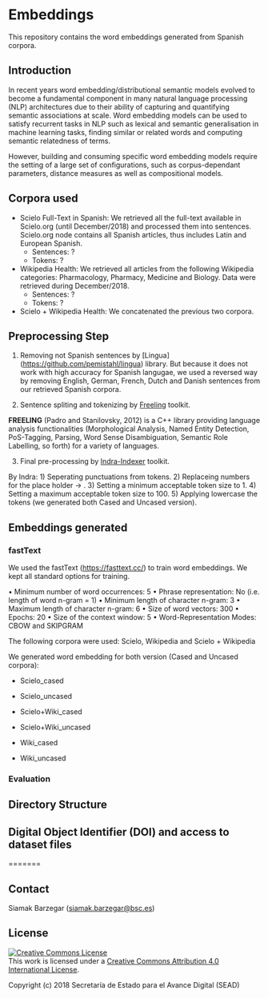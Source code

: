 # Embeddings

This repository contains the word embeddings generated from Spanish corpora.

## Introduction

In recent years word embedding/distributional semantic models evolved to become a fundamental component in many natural language processing (NLP) architectures due to their ability of capturing and quantifying semantic associations at scale. Word embedding models can be used to satisfy recurrent tasks in NLP such as lexical and semantic generalisation in machine learning tasks, finding similar or related words and computing semantic relatedness of terms.

However, building and consuming specific word embedding models require
the setting of a large set of configurations, such as corpus-dependant parameters, distance measures as well as compositional models.

## Corpora used

* Scielo Full-Text in Spanish: We retrieved all the full-text available in Scielo.org (until December/2018) and processed them into sentences. Scielo.org node contains all Spanish articles, thus includes Latin and European Spanish.
  * Sentences: ?
  * Tokens: ?
* Wikipedia Health: We retrieved all articles from the following Wikipedia categories: Pharmacology, Pharmacy, Medicine and Biology. Data were retrieved during December/2018.
  * Sentences: ?
  * Tokens: ?
* Scielo + Wikipedia Health: We concatenated the previous two corpora.


## Preprocessing Step

1) Removing not Spanish sentences by [Lingua] (https://github.com/pemistahl/lingua) library.
But because it does not work with high accuracy for Spanish langugae, we used a reversed way by removing English, German, French, Dutch and Danish sentences from our retrieved Spanish corpora.

2) Sentence spliting and tokenizing by [Freeling](http://nlp.lsi.upc.edu/freeling/) toolkit.

**FREELING** (Padro and Stanilovsky, 2012) is a C++ library providing language analysis functionalities 
(Morphological Analysis, Named Entity Detection, PoS-Tagging, Parsing, Word Sense Disambiguation, 
Semantic Role Labelling, so forth) for a variety of languages.

3) Final pre-processing by [Indra-Indexer](https://github.com/Lambda-3/Indraindexer) toolkit. 

By Indra:
	1) Seperating punctuations from tokens.
	2) Replaceing numbers for the place holder -> <NUMBER>.
	3) Setting a minimum acceptable token size to 1.
	4) Setting a maximum acceptable token size to 100.
	5) Applying lowercase the tokens (we generated both Cased and Uncased version).

## Embeddings generated

### fastText

We used the fastText (https://fasttext.cc/) to train word embeddings.
We kept all standard options for training.

• Minimum number of word occurrences: 5
• Phrase representation: No (i.e. length of word n-gram = 1)
• Minimum length of character n-gram: 3
• Maximum length of character n-gram: 6
• Size of word vectors: 300
• Epochs: 20
• Size of the context window: 5
• Word-Representation Modes: CBOW and SKIPGRAM

The following corpora were used: Scielo, Wikipedia and Scielo + Wikipedia

We generated word embedding for both version (Cased and Uncased corpora):

- Scielo_cased
- Scielo_uncased

- Scielo+Wiki_cased
- Scielo+Wiki_uncased

- Wiki_cased
- Wiki_uncased

### Evaluation



## Directory Structure




## Digital Object Identifier (DOI) and access to dataset files

=======


## Contact

Siamak Barzegar (siamak.barzegar@bsc.es)


## License

<a rel="license" href="http://creativecommons.org/licenses/by/4.0/"><img alt="Creative Commons License" style="border-width:0" src="https://i.creativecommons.org/l/by/4.0/88x31.png" /></a><br />This work is licensed under a <a rel="license" href="http://creativecommons.org/licenses/by/4.0/">Creative Commons Attribution 4.0 International License</a>.

Copyright (c) 2018 Secretaría de Estado para el Avance Digital (SEAD)
